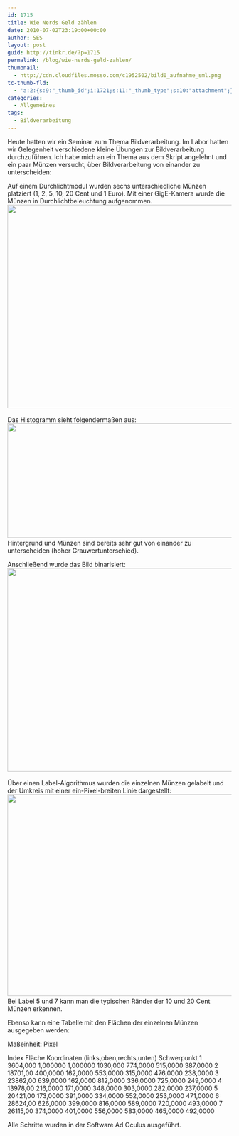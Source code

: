 ```yaml
---
id: 1715
title: Wie Nerds Geld zählen
date: 2010-07-02T23:19:00+00:00
author: SES
layout: post
guid: http://tinkr.de/?p=1715
permalink: /blog/wie-nerds-geld-zahlen/
thumbnail:
  - http://cdn.cloudfiles.mosso.com/c1952502/bild0_aufnahme_sml.png
tc-thumb-fld:
  - 'a:2:{s:9:"_thumb_id";i:1721;s:11:"_thumb_type";s:10:"attachment";}'
categories:
  - Allgemeines
tags:
  - Bildverarbeitung
---
```

Heute hatten wir ein Seminar zum Thema Bildverarbeitung. Im Labor hatten wir Gelegenheit verschiedene kleine Übungen zur Bildverarbeitung durchzuführen. Ich habe mich an ein Thema aus dem Skript angelehnt und ein paar Münzen versucht, über Bildverarbeitung von einander zu unterscheiden:

Auf einem Durchlichtmodul wurden sechs unterschiedliche Münzen platziert (1, 2, 5, 10, 20 Cent und 1 Euro). Mit einer GigE-Kamera wurde die Münzen in Durchlichtbeleuchtung aufgenommen.
<img loading="lazy" src="/assets/2010/07/bild0_aufnahme.png" alt="" title="Kamera-Aufnahme Münzen" width="606" height="456" class="alignnone size-full wp-image-1721" srcset="/assets/2010/07/bild0_aufnahme.png 606w, /assets/2010/07/bild0_aufnahme-300x225.png 300w" sizes="(max-width: 606px) 100vw, 606px" />

Das Histogramm sieht folgendermaßen aus:
<img loading="lazy" src="/assets/2010/07/bild2_histogramm.png" alt="" title="Histogramm Münzen" width="512" height="256" class="alignnone size-full wp-image-1718" srcset="/assets/2010/07/bild2_histogramm.png 512w, /assets/2010/07/bild2_histogramm-300x150.png 300w" sizes="(max-width: 512px) 100vw, 512px" />
Hintergrund und Münzen sind bereits sehr gut von einander zu unterscheiden (hoher Grauwertunterschied).

Anschließend wurde das Bild binarisiert:
<img loading="lazy" src="/assets/2010/07/bild1_binaer.png" alt="" title="Münzen - binarisiert" width="606" height="456" class="alignnone size-full wp-image-1717" srcset="/assets/2010/07/bild1_binaer.png 606w, /assets/2010/07/bild1_binaer-300x225.png 300w" sizes="(max-width: 606px) 100vw, 606px" />

Über einen Label-Algorithmus wurden die einzelnen Münzen gelabelt und der Umkreis mit einer ein-Pixel-breiten Linie dargestellt:
<img loading="lazy" src="/assets/2010/07/bild4_zaehlen.png" alt="" title="Münzen zählen/labeln" width="606" height="452" class="alignnone size-full wp-image-1720" srcset="/assets/2010/07/bild4_zaehlen.png 606w, /assets/2010/07/bild4_zaehlen-300x223.png 300w" sizes="(max-width: 606px) 100vw, 606px" />
Bei Label 5 und 7 kann man die typischen Ränder der 10 und 20 Cent Münzen erkennen.

Ebenso kann eine Tabelle mit den Flächen der einzelnen Münzen ausgegeben werden:

Maßeinheit: Pixel

Index Fläche Koordinaten (links,oben,rechts,unten) Schwerpunkt
1 3604,000 1,000000 1,000000 1030,000 774,0000 515,0000 387,0000
2 18701,00 400,0000 162,0000 553,0000 315,0000 476,0000 238,0000
3 23862,00 639,0000 162,0000 812,0000 336,0000 725,0000 249,0000
4 13978,00 216,0000 171,0000 348,0000 303,0000 282,0000 237,0000
5 20421,00 173,0000 391,0000 334,0000 552,0000 253,0000 471,0000
6 28624,00 626,0000 399,0000 816,0000 589,0000 720,0000 493,0000
7 26115,00 374,0000 401,0000 556,0000 583,0000 465,0000 492,0000

Alle Schritte wurden in der Software Ad Oculus ausgeführt.

